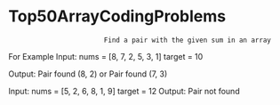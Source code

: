 # Top50ArrayCodingProblems
                            Find a pair with the given sum in an array
For Example
Input:
nums = [8, 7, 2, 5, 3, 1]
target = 10
 
Output:
Pair found (8, 2)
or
Pair found (7, 3)
 
Input:
nums = [5, 2, 6, 8, 1, 9]
target = 12
Output: Pair not found
